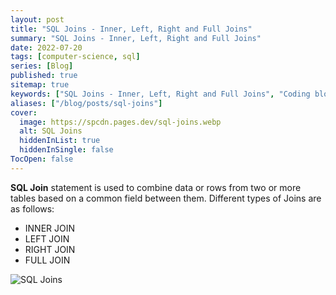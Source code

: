 ```yaml
---
layout: post
title: "SQL Joins - Inner, Left, Right and Full Joins"
summary: "SQL Joins - Inner, Left, Right and Full Joins"
date: 2022-07-20
tags: [computer-science, sql]
series: [Blog]
published: true
sitemap: true
keywords: ["SQL Joins - Inner, Left, Right and Full Joins", "Coding blog", "Computer Science"]
aliases: ["/blog/posts/sql-joins"]
cover:
  image: https://spcdn.pages.dev/sql-joins.webp
  alt: SQL Joins
  hiddenInList: true
  hiddenInSingle: false
TocOpen: false
---
```



**SQL Join** statement is used to combine data or rows from two or more tables based on a common field between them. Different types of Joins are as follows: 

- INNER JOIN
- LEFT JOIN
- RIGHT JOIN
- FULL JOIN

![SQL Joins](https://user-images.githubusercontent.com/77569653/227738791-78897c64-4c15-4d6a-b75a-656c6a59a5d2.png)
